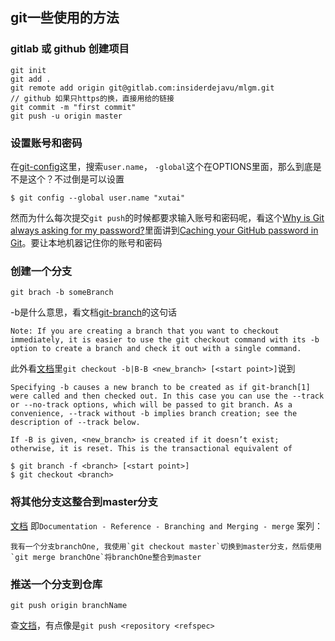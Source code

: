 
## git一些使用的方法



### gitlab 或 github 创建项目
```
git init
git add .
git remote add origin git@gitlab.com:insiderdejavu/mlgm.git
// github 如果只https的换，直接用给的链接
git commit -m "first commit"
git push -u origin master
```

### 设置账号和密码

在[git-config](https://git-scm.com/docs/git-config)这里，搜索`user.name`， `-global`这个在OPTIONS里面，那么到底是不是这个？不过倒是可以设置

```shell
$ git config --global user.name "xutai"
```

然而为什么每次提交`git push`的时候都要求输入账号和密码呢，看这个[Why is Git always asking for my password?](https://help.github.com/en/articles/why-is-git-always-asking-for-my-password)里面讲到[Caching your GitHub password in Git](https://help.github.com/en/articles/caching-your-github-password-in-git)。要让本地机器记住你的账号和密码








### 创建一个分支

`git brach -b someBranch`

-b是什么意思，看文档[git-branch](https://git-scm.com/docs/git-branch)的这句话

`Note: If you are creating a branch that you want to checkout immediately, it is easier to use the git checkout command with its -b option to create a branch and check it out with a single command.`

此外看[文档](https://git-scm.com/docs/git-checkout#Documentation/git-checkout.txt-emgitcheckoutem-b-Bltnewbranchgtltstartpointgt)里`git checkout -b|B-B <new_branch> [<start point>]`说到

```
Specifying -b causes a new branch to be created as if git-branch[1] were called and then checked out. In this case you can use the --track or --no-track options, which will be passed to git branch. As a convenience, --track without -b implies branch creation; see the description of --track below.

If -B is given, <new_branch> is created if it doesn’t exist; otherwise, it is reset. This is the transactional equivalent of

$ git branch -f <branch> [<start point>]
$ git checkout <branch>
```

### 将其他分支这整合到master分支
[文档](https://git-scm.com/docs/git-merge)
即`Documentation - Reference - Branching and Merging - merge`
案列：
```
我有一个分支branchOne, 我使用`git checkout master`切换到master分支，然后使用`git merge branchOne`将branchOne整合到master
```


### 推送一个分支到仓库

`git push origin branchName`

查[文挡](https://git-scm.com/docs/git-push#Documentation/git-push.txt-ltrefspecgt82308203)，有点像是`git push <repository <refspec>`
